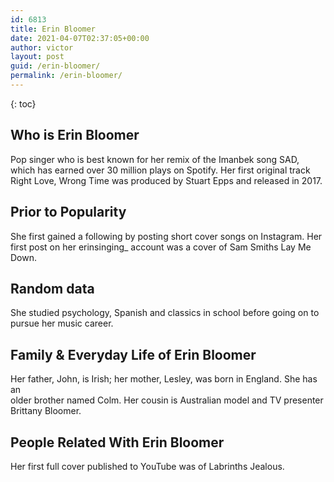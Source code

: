 ```yaml
---
id: 6813
title: Erin Bloomer
date: 2021-04-07T02:37:05+00:00
author: victor
layout: post
guid: /erin-bloomer/
permalink: /erin-bloomer/
---
```



{: toc}


## Who is Erin Bloomer



Pop singer who is best known for her remix of the Imanbek song SAD, which has earned over 30 million plays on Spotify. Her first original track Right Love, Wrong Time was produced by Stuart Epps and released in 2017. 

                
                
                
## Prior to Popularity



She first gained a following by posting short cover songs on Instagram. Her first post on her erinsinging_ account was a cover of Sam Smiths Lay Me Down. 

                
                
                
## Random data



She studied psychology, Spanish and classics in school before going on to pursue her music career. 

                
                
                
## Family & Everyday Life of Erin Bloomer



Her father, John, is Irish; her mother, Lesley, was born in England. She has an<br /> older brother named Colm. Her cousin is Australian model and TV presenter Brittany Bloomer.

                
                
                
## People Related With Erin Bloomer



Her first full cover published to YouTube was of Labrinths Jealous. 

                
              
            
          
          
          
